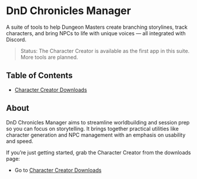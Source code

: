 # DnD Chronicles Manager

A suite of tools to help Dungeon Masters create branching storylines, track characters, and bring NPCs to life with unique voices — all integrated with Discord.

> Status: The Character Creator is available as the first app in this suite. More tools are planned.

## Table of Contents
- [Character Creator Downloads](releases.md)

## About
DnD Chronicles Manager aims to streamline worldbuilding and session prep so you can focus on storytelling. It brings together practical utilities like character generation and NPC management with an emphasis on usability and speed.

If you’re just getting started, grab the Character Creator from the downloads page:

- Go to [Character Creator Downloads](releases.md)

